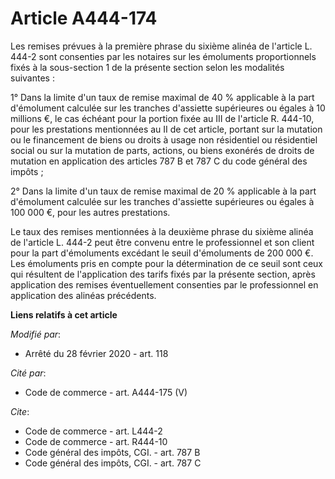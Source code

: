 # Article A444-174

Les remises prévues à la première phrase du sixième alinéa de l'article L. 444-2 sont consenties par les notaires sur les
émoluments proportionnels fixés à la sous-section 1 de la présente section selon les modalités suivantes :

1° Dans la limite d'un taux de remise maximal de 40 % applicable à la part d'émolument calculée sur les tranches d'assiette
supérieures ou égales à 10 millions €, le cas échéant pour la portion fixée au III de l'article R. 444-10, pour les
prestations mentionnées au II de cet article, portant sur la mutation ou le financement de biens ou droits à usage non
résidentiel ou résidentiel social ou sur la mutation de parts, actions, ou biens exonérés de droits de mutation en
application des articles 787 B et 787 C du code général des impôts ;

2° Dans la limite d'un taux de remise maximal de 20 % applicable à la part d'émolument calculée sur les tranches d'assiette
supérieures ou égales à 100 000 €, pour les autres prestations.

Le taux des remises mentionnées à la deuxième phrase du sixième alinéa de l'article L. 444-2 peut être convenu entre le
professionnel et son client pour la part d'émoluments excédant le seuil d'émoluments de 200 000 €. Les émoluments pris en
compte pour la détermination de ce seuil sont ceux qui résultent de l'application des tarifs fixés par la présente section,
après application des remises éventuellement consenties par le professionnel en application des alinéas précédents.

**Liens relatifs à cet article**

_Modifié par_:

  - Arrêté du 28 février 2020 - art. 118

_Cité par_:

  - Code de commerce - art. A444-175 (V)

_Cite_:

  - Code de commerce - art. L444-2
  - Code de commerce - art. R444-10
  - Code général des impôts, CGI. - art. 787 B
  - Code général des impôts, CGI. - art. 787 C
